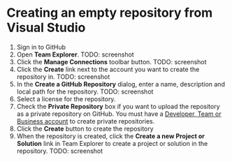 # Creating an empty repository from Visual Studio

1. Sign in to GitHub
2. Open **Team Explorer**. TODO: screenshot
3. Click the **Manage Connections** toolbar button. TODO: screenshot
4. Click the **Create** link next to the account you want to create the repository in. TODO: screenshot
5. In the **Create a GitHub Repository** dialog, enter a name, description and local path for the repository. TODO: screenshot
6. Select a license for the repository.
7. Check the **Private Repository** box if you want to upload the repository as a private repository on GitHub. You must have a [Developer, Team or Business account](https://github.com/pricing) to create private repositories.
8. Click the **Create** button to create the repository
9. When the repository is created, click the **Create a new Project or Solution** link in Team Explorer to create a project or solution in the repository. TODO: screenshot
